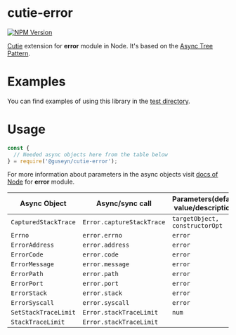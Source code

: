 # cutie-error

[![NPM Version][npm-image]][npm-url]

[Cutie](https://github.com/Guseyn/cutie) extension for <b>error</b> module in Node. It's based on the [Async Tree Pattern](https://github.com/Guseyn/async-tree-patern/blob/master/Async_Tree_Patern.pdf).


# Examples

You can find examples of using this library in the [test directory](https://github.com/Guseyn/cutie-error/tree/master/test).

# Usage

```js
const {
  // Needed async objects here from the table below
} = require('@guseyn/cutie-error');
```
For more information about parameters in the async objects visit [docs of Node](https://nodejs.org/en/docs/) for <b>error</b> module.

| Async Object  | Async/sync call | Parameters(default value/description) | Representation result |
| ------------- | ----------------| ---------- | --------------------- |
| `CapturedStackTrace` | `Error.captureStackTrace` | `targetObject, constructorOpt` | `targetObject` |
| `Errno` | `error.errno` | `error` | `string\|number` |
| `ErrorAddress` | `error.address` | `error` | `string` |
| `ErrorCode` | `error.code` | `error` | `string` |
| `ErrorMessage` | `error.message` | `error` | `string` |
| `ErrorPath` | `error.path` | `error` | `string` |
| `ErrorPort` | `error.port` | `error` | `number` |
| `ErrorStack` | `error.stack` | `error` | `string` |
| `ErrorSyscall` | `error.syscall` | `error` | `string` |
| `SetStackTraceLimit` | `Error.stackTraceLimit` | `num` | `num` |
| `StackTraceLimit` | `Error.stackTraceLimit` | | `num` |

[npm-image]: https://img.shields.io/npm/v/@guseyn/cutie-error.svg
[npm-url]: https://npmjs.org/package/@guseyn/cutie-error
